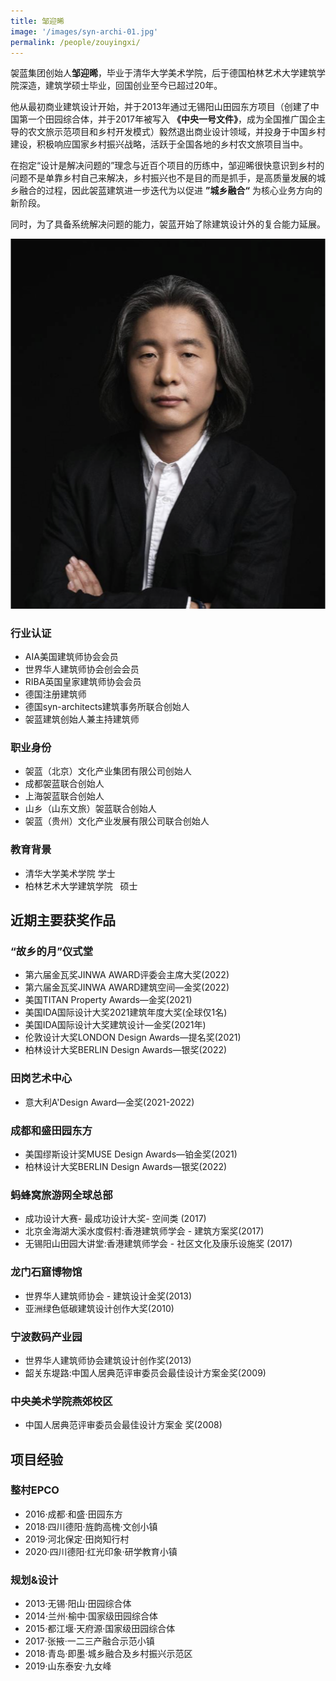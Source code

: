 ```yaml
---
title: 邹迎晞
image: '/images/syn-archi-01.jpg'
permalink: /people/zouyingxi/
---
```


袈蓝集团创始人**邹迎晞**，毕业于清华大学美术学院，后于德国柏林艺术大学建筑学院深造，建筑学硕士毕业，回国创业至今已超过20年。

他从最初商业建筑设计开始，并于2013年通过无锡阳山田园东方项目（创建了中国第一个田园综合体，并于2017年被写入 **《中央一号文件》**，成为全国推广国企主导的农文旅示范项目和乡村开发模式）毅然退出商业设计领域，并投身于中国乡村建设，积极响应国家乡村振兴战略，活跃于全国各地的乡村农文旅项目当中。

在抱定“设计是解决问题的”理念与近百个项目的历练中，邹迎晞很快意识到乡村的问题不是单靠乡村自己来解决，乡村振兴也不是目的而是抓手，是高质量发展的城乡融合的过程，因此袈蓝建筑进一步迭代为以促进 **”城乡融合“** 为核心业务方向的新阶段。

同时，为了具备系统解决问题的能力，袈蓝开始了除建筑设计外的复合能力延展。

![邹迎晞](/images/zou-ying-xi.png)

### 行业认证

- AIA美国建筑师协会会员
- 世界华人建筑师协会创会会员
- RIBA英国皇家建筑师协会会员
- 德国注册建筑师
- 德国syn-architects建筑事务所联合创始人
- 袈蓝建筑创始人兼主持建筑师

### 职业身份

- 袈蓝（北京）文化产业集团有限公司创始人
- 成都袈蓝联合创始人
- 上海袈蓝联合创始人
- 山乡（山东文旅）袈蓝联合创始人
- 袈蓝（贵州）文化产业发展有限公司联合创始人

### 教育背景

- 清华大学美术学院 学士
- 柏林艺术大学建筑学院   硕士

## 近期主要获奖作品

### “故乡的月”仪式堂

- 第六届金瓦奖JINWA AWARD评委会主席大奖(2022)
- 第六届金瓦奖JINWA AWARD建筑空间—金奖(2022)
- 美国TITAN Property Awards—金奖(2021)
- 美国IDA国际设计大奖2021建筑年度大奖(全球仅1名)
- 美国IDA国际设计大奖建筑设计—金奖(2021年)
- 伦敦设计大奖LONDON Design Awards—提名奖(2021)
- 柏林设计大奖BERLIN Design Awards—银奖(2022)

### 田岗艺术中心

- 意大利A'Design Award—金奖(2021-2022)

### 成都和盛田园东方

- 美国缪斯设计奖MUSE Design Awards—铂金奖(2021)
- 柏林设计大奖BERLIN Design Awards—银奖(2022)

### 蚂蜂窝旅游网全球总部

- 成功设计大赛- 最成功设计大奖- 空间类 (2017)
- 北京金海湖大溪水度假村:香港建筑师学会 - 建筑方案奖(2017)
- 无锡阳山田园大讲堂:香港建筑师学会 - 社区文化及康乐设施奖 (2017)

### 龙门石窟博物馆

- 世界华人建筑师协会 - 建筑设计金奖(2013)
- 亚洲绿色低碳建筑设计创作大奖(2010)

### 宁波数码产业园

- 世界华人建筑师协会建筑设计创作奖(2013)
- 韶关东堤路:中国人居典范评审委员会最佳设计方案金奖(2009)

### 中央美术学院燕郊校区

- 中国人居典范评审委员会最佳设计方案金 奖(2008)

## 项目经验

### 整村EPCO

- 2016·成都·和盛·田园东方
- 2018·四川德阳·旌韵高槐·文创小镇
- 2019·河北保定·田岗知行村
- 2020·四川德阳·红光印象·研学教育小镇

### 规划&设计

- 2013·无锡·阳山·田园综合体
- 2014·兰州·榆中·国家级田园综合体
- 2015·都江堰·天府源·国家级田园综合体
- 2017·张掖·一二三产融合示范小镇
- 2018·青岛·即墨·城乡融合及乡村振兴示范区
- 2019·山东泰安·九女峰
